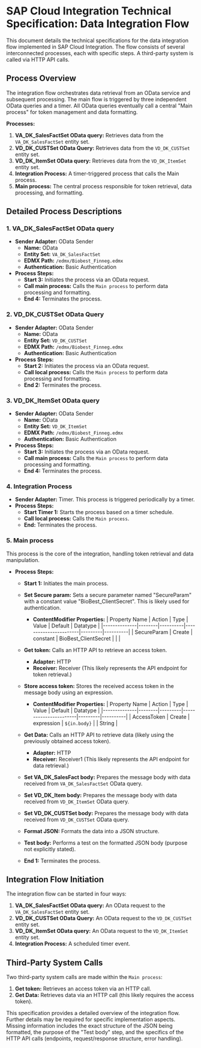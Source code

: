 # SAP Cloud Integration Technical Specification: Data Integration Flow

This document details the technical specifications for the data integration flow implemented in SAP Cloud Integration.  The flow consists of several interconnected processes, each with specific steps.  A third-party system is called via HTTP API calls.

## Process Overview

The integration flow orchestrates data retrieval from an OData service and subsequent processing.  The main flow is triggered by three independent OData queries and a timer. All OData queries eventually call a central "Main process" for token management and data formatting.

**Processes:**

1. **VA_DK_SalesFactSet OData query:** Retrieves data from the `VA_DK_SalesFactSet` entity set.
2. **VD_DK_CUSTSet OData Query:** Retrieves data from the `VD_DK_CUSTSet` entity set.
3. **VD_DK_ItemSet OData query:** Retrieves data from the `VD_DK_ItemSet` entity set.
4. **Integration Process:**  A timer-triggered process that calls the Main process.
5. **Main process:** The central process responsible for token retrieval, data processing, and formatting.


## Detailed Process Descriptions

### 1. VA_DK_SalesFactSet OData query

* **Sender Adapter:** OData Sender
    * **Name:** OData
    * **Entity Set:** `VA_DK_SalesFactSet`
    * **EDMX Path:** `/edmx/Biobest_Finneg.edmx`
    * **Authentication:** Basic Authentication
* **Process Steps:**
    * **Start 3:** Initiates the process via an OData request.
    * **Call main process:** Calls the `Main process` to perform data processing and formatting.
    * **End 4:** Terminates the process.

### 2. VD_DK_CUSTSet OData Query

* **Sender Adapter:** OData Sender
    * **Name:** OData
    * **Entity Set:** `VD_DK_CUSTSet`
    * **EDMX Path:** `/edmx/Biobest_Finneg.edmx`
    * **Authentication:** Basic Authentication
* **Process Steps:**
    * **Start 2:** Initiates the process via an OData request.
    * **Call local process:** Calls the `Main process` to perform data processing and formatting.
    * **End 2:** Terminates the process.

### 3. VD_DK_ItemSet OData query

* **Sender Adapter:** OData Sender
    * **Name:** OData
    * **Entity Set:** `VD_DK_ItemSet`
    * **EDMX Path:** `/edmx/Biobest_Finneg.edmx`
    * **Authentication:** Basic Authentication
* **Process Steps:**
    * **Start 3:** Initiates the process via an OData request.
    * **Call main process:** Calls the `Main process` to perform data processing and formatting.
    * **End 4:** Terminates the process.

### 4. Integration Process

* **Sender Adapter:** Timer. This process is triggered periodically by a timer.
* **Process Steps:**
    * **Start Timer 1:** Starts the process based on a timer schedule.
    * **Call local process:** Calls the `Main process`.
    * **End:** Terminates the process.


### 5. Main process

This process is the core of the integration, handling token retrieval and data manipulation.

* **Process Steps:**
    * **Start 1:**  Initiates the main process.
    * **Set Secure param:**  Sets a secure parameter named "SecureParam" with a constant value "BioBest_ClientSecret". This is likely used for authentication.
        * **ContentModifier Properties:**
            | Property Name | Action | Type     | Value                  | Default | Datatype |
            |--------------|--------|----------|-----------------------|---------|----------|
            | SecureParam   | Create  | constant | BioBest_ClientSecret   |         |          |

    * **Get token:** Calls an HTTP API to retrieve an access token.
        * **Adapter:** HTTP
        * **Receiver:** Receiver  (This likely represents the API endpoint for token retrieval.)

    * **Store access token:** Stores the received access token in the message body using an expression.
        * **ContentModifier Properties:**
            | Property Name | Action | Type    | Value                  | Default | Datatype |
            |--------------|--------|---------|-----------------------|---------|----------|
            | AccessToken   | Create  | expression | `${in.body}`          |         | String   |


    * **Get Data:** Calls an HTTP API to retrieve data (likely using the previously obtained access token).
        * **Adapter:** HTTP
        * **Receiver:** Receiver1 (This likely represents the API endpoint for data retrieval.)


    * **Set VA_DK_SalesFact body:**  Prepares the message body with data received from `VA_DK_SalesFactSet` OData query.

    * **Set VD_DK_Item body:**  Prepares the message body with data received from `VD_DK_ItemSet` OData query.

    * **Set VD_DK_CUSTSet body:**  Prepares the message body with data received from `VD_DK_CUSTSet` OData query.

    * **Format JSON:** Formats the data into a JSON structure.

    * **Test body:**  Performs a test on the formatted JSON body (purpose not explicitly stated).

    * **End 1:** Terminates the process.


## Integration Flow Initiation

The integration flow can be started in four ways:

1. **VA_DK_SalesFactSet OData query:** An OData request to the `VA_DK_SalesFactSet` entity set.
2. **VD_DK_CUSTSet OData Query:** An OData request to the `VD_DK_CUSTSet` entity set.
3. **VD_DK_ItemSet OData query:** An OData request to the `VD_DK_ItemSet` entity set.
4. **Integration Process:** A scheduled timer event.

## Third-Party System Calls

Two third-party system calls are made within the `Main process`:

1. **Get token:** Retrieves an access token via an HTTP call.
2. **Get Data:** Retrieves data via an HTTP call (this likely requires the access token).


This specification provides a detailed overview of the integration flow.  Further details may be required for specific implementation aspects.  Missing information includes the exact structure of the JSON being formatted, the purpose of the "Test body" step, and the specifics of the HTTP API calls (endpoints, request/response structure, error handling).
